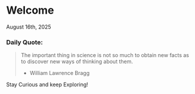 # Welcome

August 16th, 2025

### Daily Quote:
> The important thing in science is not so much to obtain new facts as to discover new ways of thinking about them.
> 	- William Lawrence Bragg

Stay Curious and keep Exploring!

